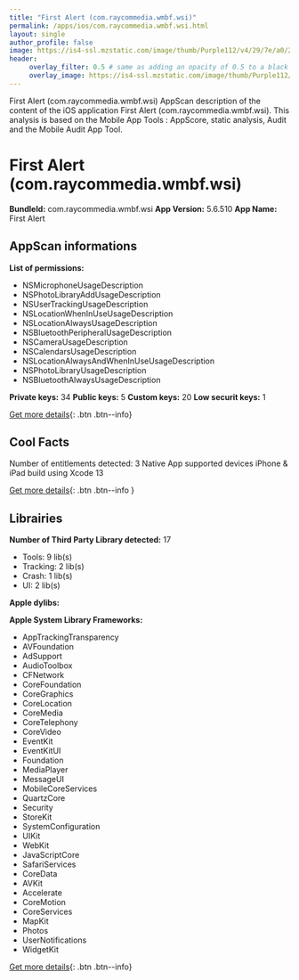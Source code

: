 ```yaml
---
title: "First Alert (com.raycommedia.wmbf.wsi)"
permalink: /apps/ios/com.raycommedia.wmbf.wsi.html
layout: single
author_profile: false
image: https://is4-ssl.mzstatic.com/image/thumb/Purple112/v4/29/7e/a0/297ea0b3-e76d-8baa-da60-2e3b54fa13cd/AppIcon-1x_U007emarketing-0-4-0-85-220.jpeg/512x512bb.jpg
header: 
     overlay_filter: 0.5 # same as adding an opacity of 0.5 to a black background
     overlay_image: https://is4-ssl.mzstatic.com/image/thumb/Purple112/v4/29/7e/a0/297ea0b3-e76d-8baa-da60-2e3b54fa13cd/AppIcon-1x_U007emarketing-0-4-0-85-220.jpeg/512x512bb.jpg
---
```

First Alert (com.raycommedia.wmbf.wsi) AppScan description of the content of the iOS application First Alert (com.raycommedia.wmbf.wsi). This analysis is based on the Mobile App Tools : AppScore, static analysis, Audit and the Mobile Audit App Tool.

# First Alert (com.raycommedia.wmbf.wsi)

**BundleId:** com.raycommedia.wmbf.wsi
**App Version:** 5.6.510
**App Name:** First Alert


## AppScan informations 

**List of permissions:** 
- NSMicrophoneUsageDescription
- NSPhotoLibraryAddUsageDescription
- NSUserTrackingUsageDescription
- NSLocationWhenInUseUsageDescription
- NSLocationAlwaysUsageDescription
- NSBluetoothPeripheralUsageDescription
- NSCameraUsageDescription
- NSCalendarsUsageDescription
- NSLocationAlwaysAndWhenInUseUsageDescription
- NSPhotoLibraryUsageDescription
- NSBluetoothAlwaysUsageDescription
  
  
**Private keys:** 34
**Public keys:** 5
**Custom keys:** 20
**Low securit keys:** 1
  
[Get more details](/pricing.html){: .btn .btn--info}

## Cool Facts

Number of entitlements detected: 3
Native App
supported devices iPhone & iPad
build using Xcode 13
  
[Get more details](/pricing.html){: .btn .btn--info }

## Librairies 
**Number of Third Party Library detected:** 17
- Tools: 9 lib(s)
- Tracking: 2 lib(s)
- Crash: 1 lib(s)
- UI: 2 lib(s)


**Apple dylibs:**


**Apple System Library Frameworks:**
- AppTrackingTransparency
- AVFoundation
- AdSupport
- AudioToolbox
- CFNetwork
- CoreFoundation
- CoreGraphics
- CoreLocation
- CoreMedia
- CoreTelephony
- CoreVideo
- EventKit
- EventKitUI
- Foundation
- MediaPlayer
- MessageUI
- MobileCoreServices
- QuartzCore
- Security
- StoreKit
- SystemConfiguration
- UIKit
- WebKit
- JavaScriptCore
- SafariServices
- CoreData
- AVKit
- Accelerate
- CoreMotion
- CoreServices
- MapKit
- Photos
- UserNotifications
- WidgetKit


  
[Get more details](/pricing.html){: .btn .btn--info}

